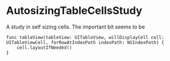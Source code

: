 # AutosizingTableCellsStudy

A study in self sizing cells. The important bit seems to be 

    func tableView(tableView: UITableView, willDisplayCell cell: UITableViewCell, forRowAtIndexPath indexPath: NSIndexPath) {
        cell.layoutIfNeeded()
    }
